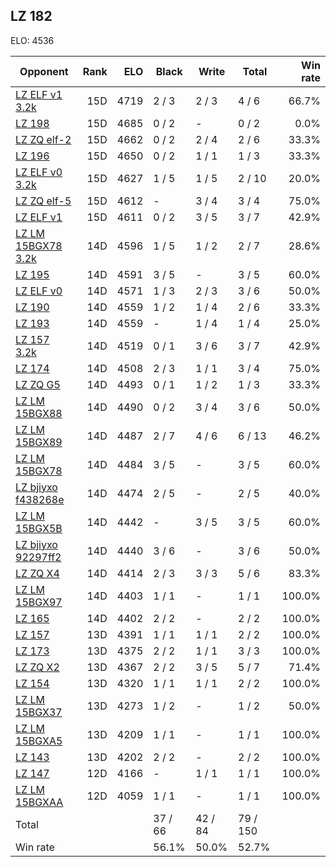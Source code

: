 ## LZ 182 ##

ELO: 4536

Opponent | Rank | ELO | Black | Write | Total | Win rate
---------|-----:|----:|-------|-------|-------|-------:
[LZ ELF v1 3.2k](LZ%20ELF%20v1%203.2k.md) | 15D | 4719 | 2 / 3 | 2 / 3 | 4 / 6 | 66.7%
[LZ 198](LZ%20198.md) | 15D | 4685 | 0 / 2 | - | 0 / 2 | 0.0%
[LZ ZQ elf-2](LZ%20ZQ%20elf-2.md) | 15D | 4662 | 0 / 2 | 2 / 4 | 2 / 6 | 33.3%
[LZ 196](LZ%20196.md) | 15D | 4650 | 0 / 2 | 1 / 1 | 1 / 3 | 33.3%
[LZ ELF v0 3.2k](LZ%20ELF%20v0%203.2k.md) | 15D | 4627 | 1 / 5 | 1 / 5 | 2 / 10 | 20.0%
[LZ ZQ elf-5](LZ%20ZQ%20elf-5.md) | 15D | 4612 | - | 3 / 4 | 3 / 4 | 75.0%
[LZ ELF v1](LZ%20ELF%20v1.md) | 15D | 4611 | 0 / 2 | 3 / 5 | 3 / 7 | 42.9%
[LZ LM 15BGX78 3.2k](LZ%20LM%2015BGX78%203.2k.md) | 14D | 4596 | 1 / 5 | 1 / 2 | 2 / 7 | 28.6%
[LZ 195](LZ%20195.md) | 14D | 4591 | 3 / 5 | - | 3 / 5 | 60.0%
[LZ ELF v0](LZ%20ELF%20v0.md) | 14D | 4571 | 1 / 3 | 2 / 3 | 3 / 6 | 50.0%
[LZ 190](LZ%20190.md) | 14D | 4559 | 1 / 2 | 1 / 4 | 2 / 6 | 33.3%
[LZ 193](LZ%20193.md) | 14D | 4559 | - | 1 / 4 | 1 / 4 | 25.0%
[LZ 157 3.2k](LZ%20157%203.2k.md) | 14D | 4519 | 0 / 1 | 3 / 6 | 3 / 7 | 42.9%
[LZ 174](LZ%20174.md) | 14D | 4508 | 2 / 3 | 1 / 1 | 3 / 4 | 75.0%
[LZ ZQ G5](LZ%20ZQ%20G5.md) | 14D | 4493 | 0 / 1 | 1 / 2 | 1 / 3 | 33.3%
[LZ LM 15BGX88](LZ%20LM%2015BGX88.md) | 14D | 4490 | 0 / 2 | 3 / 4 | 3 / 6 | 50.0%
[LZ LM 15BGX89](LZ%20LM%2015BGX89.md) | 14D | 4487 | 2 / 7 | 4 / 6 | 6 / 13 | 46.2%
[LZ LM 15BGX78](LZ%20LM%2015BGX78.md) | 14D | 4484 | 3 / 5 | - | 3 / 5 | 60.0%
[LZ bjiyxo f438268e](LZ%20bjiyxo%20f438268e.md) | 14D | 4474 | 2 / 5 | - | 2 / 5 | 40.0%
[LZ LM 15BGX5B](LZ%20LM%2015BGX5B.md) | 14D | 4442 | - | 3 / 5 | 3 / 5 | 60.0%
[LZ bjiyxo 92297ff2](LZ%20bjiyxo%2092297ff2.md) | 14D | 4440 | 3 / 6 | - | 3 / 6 | 50.0%
[LZ ZQ X4](LZ%20ZQ%20X4.md) | 14D | 4414 | 2 / 3 | 3 / 3 | 5 / 6 | 83.3%
[LZ LM 15BGX97](LZ%20LM%2015BGX97.md) | 14D | 4403 | 1 / 1 | - | 1 / 1 | 100.0%
[LZ 165](LZ%20165.md) | 14D | 4402 | 2 / 2 | - | 2 / 2 | 100.0%
[LZ 157](LZ%20157.md) | 13D | 4391 | 1 / 1 | 1 / 1 | 2 / 2 | 100.0%
[LZ 173](LZ%20173.md) | 13D | 4375 | 2 / 2 | 1 / 1 | 3 / 3 | 100.0%
[LZ ZQ X2](LZ%20ZQ%20X2.md) | 13D | 4367 | 2 / 2 | 3 / 5 | 5 / 7 | 71.4%
[LZ 154](LZ%20154.md) | 13D | 4320 | 1 / 1 | 1 / 1 | 2 / 2 | 100.0%
[LZ LM 15BGX37](LZ%20LM%2015BGX37.md) | 13D | 4273 | 1 / 2 | - | 1 / 2 | 50.0%
[LZ LM 15BGXA5](LZ%20LM%2015BGXA5.md) | 13D | 4209 | 1 / 1 | - | 1 / 1 | 100.0%
[LZ 143](LZ%20143.md) | 13D | 4202 | 2 / 2 | - | 2 / 2 | 100.0%
[LZ 147](LZ%20147.md) | 12D | 4166 | - | 1 / 1 | 1 / 1 | 100.0%
[LZ LM 15BGXAA](LZ%20LM%2015BGXAA.md) | 12D | 4059 | 1 / 1 | - | 1 / 1 | 100.0%
Total | | | 37 / 66 | 42 / 84 | 79 / 150 | 
Win rate| | | 56.1% | 50.0% | 52.7% | 
